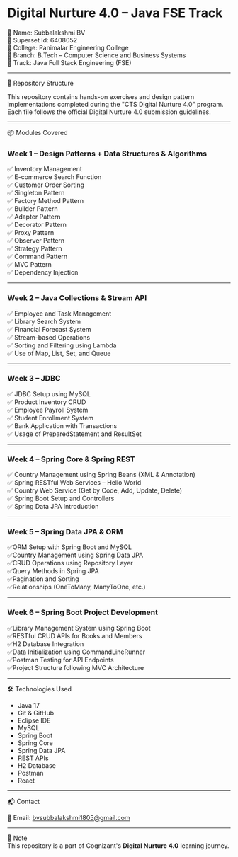 # Digital Nurture 4.0 – Java FSE Track

📌 Name: Subbalakshmi BV  
📌 Superset Id: 6408052  
📌 College: Panimalar Engineering College  
📌 Branch: B.Tech – Computer Science and Business Systems  
📌 Track: Java Full Stack Engineering (FSE)  

---

📁 Repository Structure

This repository contains hands-on exercises and design pattern implementations completed during the "CTS Digital Nurture 4.0" program. Each file follows the official Digital Nurture 4.0 submission guidelines.

---

📦 Modules Covered

### Week 1 – Design Patterns + Data Structures & Algorithms
✅ Inventory Management  
✅ E-commerce Search Function  
✅ Customer Order Sorting  
✅ Singleton Pattern  
✅ Factory Method Pattern  
✅ Builder Pattern  
✅ Adapter Pattern  
✅ Decorator Pattern  
✅ Proxy Pattern  
✅ Observer Pattern  
✅ Strategy Pattern  
✅ Command Pattern  
✅ MVC Pattern  
✅ Dependency Injection  

---

### Week 2 – Java Collections & Stream API
✅ Employee and Task Management  
✅ Library Search System  
✅ Financial Forecast System  
✅ Stream-based Operations  
✅ Sorting and Filtering using Lambda  
✅ Use of Map, List, Set, and Queue  

---

### Week 3 – JDBC
✅ JDBC Setup using MySQL  
✅ Product Inventory CRUD  
✅ Employee Payroll System  
✅ Student Enrollment System  
✅ Bank Application with Transactions  
✅ Usage of PreparedStatement and ResultSet  

---

### Week 4 – Spring Core & Spring REST  
✅ Country Management using Spring Beans (XML & Annotation)  
✅ Spring RESTful Web Services – Hello World  
✅ Country Web Service (Get by Code, Add, Update, Delete)  
✅ Spring Boot Setup and Controllers  
✅ Spring Data JPA Introduction  

---

### Week 5 – Spring Data JPA & ORM
✅ORM Setup with Spring Boot and MySQL  
✅Country Management using Spring Data JPA  
✅CRUD Operations using Repository Layer  
✅Query Methods in Spring JPA  
✅Pagination and Sorting  
✅Relationships (OneToMany, ManyToOne, etc.)  

---

### Week 6 – Spring Boot Project Development
✅Library Management System using Spring Boot  
✅RESTful CRUD APIs for Books and Members  
✅H2 Database Integration  
✅Data Initialization using CommandLineRunner  
✅Postman Testing for API Endpoints  
✅Project Structure following MVC Architecture  

---

🛠 Technologies Used

- Java 17  
- Git & GitHub  
- Eclipse IDE  
- MySQL  
- Spring Boot  
- Spring Core  
- Spring Data JPA  
- REST APIs
- H2 Database
- Postman
- React

---

📬 Contact

📧 Email: bvsubbalakshmi1805@gmail.com  

---

📘 Note  
This repository is a part of Cognizant's **Digital Nurture 4.0** learning journey.
